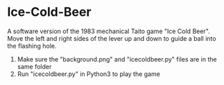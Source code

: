 # Ice-Cold-Beer
A software version of the 1983 mechanical Taito game "Ice Cold Beer". Move the left and right sides of the lever up and down to guide a ball into the flashing hole.

1. Make sure the "background.png" and "icecoldbeer.py" files are in the same folder
2. Run "icecoldbeer.py" in Python3 to play the game
